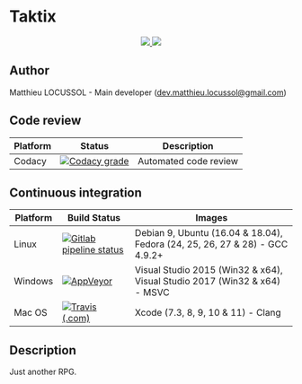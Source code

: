 # Taktix

<p align="center">
    <a href="https://github.com/TaktixOrganization/Taktix/blob/master/LICENSE" alt="Licence">
        <img src="https://img.shields.io/github/license/TaktixOrganization/Taktix?logo=github" />
    </a>
    <a href="https://discordapp.com/invite/ruf3QMc" alt="Discord">
        <img src="https://img.shields.io/discord/321321748782120971?logo=discord&label=discord" />
    </a>
</p>

## Author

Matthieu LOCUSSOL - Main developer (<dev.matthieu.locussol@gmail.com>)

## Code review

| Platform | Status                                                                                                                                                   | Description           |
| -------- | -------------------------------------------------------------------------------------------------------------------------------------------------------- | --------------------- |
| Codacy   | [![Codacy grade](https://img.shields.io/codacy/grade/ea780ec811fc49dc9238d26a4b8de6f3?logo=codacy)](https://www.codacy.com/gh/TaktixOrganization/Taktix) | Automated code review |

## Continuous integration

| Platform | Build Status                                                                                                                                                         | Images                                                                      |
| -------- | -------------------------------------------------------------------------------------------------------------------------------------------------------------------- | --------------------------------------------------------------------------- |
| Linux    | [![Gitlab pipeline status](https://img.shields.io/gitlab/pipeline/matthieu-locussol/Taktix?logo=gitlab)](https://gitlab.com/matthieu-locussol/Taktix/commits/master) | Debian 9, Ubuntu (16.04 & 18.04), Fedora (24, 25, 26, 27 & 28) - GCC 4.9.2+ |
| Windows  | [![AppVeyor](https://img.shields.io/appveyor/ci/Jeckhys/Taktix?logo=appveyor)](https://ci.appveyor.com/project/Jeckhys/taktix)                                       | Visual Studio 2015 (Win32 & x64), Visual Studio 2017 (Win32 & x64) - MSVC   |
| Mac OS   | [![Travis (.com)](https://img.shields.io/travis/com/TaktixOrganization/Taktix?logo=travis)](https://travis-ci.com/TaktixOrganization/Taktix)                         | Xcode (7.3, 8, 9, 10 & 11) - Clang                                          |

## Description

Just another RPG.
